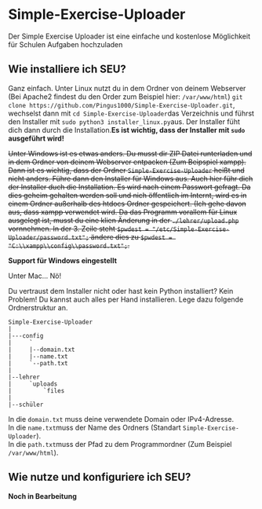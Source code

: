 # Simple-Exercise-Uploader
Der Simple Exercise Uploader ist eine einfache und kostenlose Möglichkeit für Schulen Aufgaben hochzuladen <br>

## Wie installiere ich SEU?
Ganz einfach. Unter Linux nutzt du in dem Ordner von deinem Webserver (Bei Apache2 findest du den Order zum Beispiel hier: `/var/www/html`) `git clone https://github.com/Pingus1000/Simple-Exercise-Uploader.git`, wechselst dann mit `cd Simple-Exercise-Uploader`das Verzeichnis und führst den Installer mit `sudo python3 installer_linux.py`aus. Der Installer füht dich dann durch die Installation.<b>Es ist wichtig, dass der Installer mit `sudo` ausgeführt wird!</b> 

~~Unter Windows ist es etwas anders. Du musst dir ZIP Datei runterladen und in dem Ordner von deinem Webserver entpacken (Zum Beipspiel xampp). Dann ist es wichtig, dass der Ordner `Simple-Exercise-Uploader` heißt und nicht anders. Führe dann den Installer für Windows aus. Auch hier führ dich der Installer duch die Installation. Es wird nach einem Passwort gefragt. Da dies geheim gehalten werden soll und nich öffentlich im Internt, wird es in einem Ordner außerhalb des htdocs Ordner gespeichert. (Ich gehe davon aus, dass xampp verwendet wird. Da das Programm vorallem für Linux ausgelegt ist, musst du eine klien Änderung in der `./lehrer/upload.php` vornnehmen. In der 3. Zeile steht `$pwdest = "/etc/Simple-Exercise-Uploader/password.txt";` ändere dies zu `$pwdest = "C:\\xampp\\config\\password.txt";`.~~

__Support für Windows eingestellt__

Unter Mac... Nö!

Du vertraust dem Installer nicht oder hast kein Python installiert? Kein Problem! Du kannst auch alles per Hand installieren. Lege dazu folgende Ordnerstruktur an. 
```
Simple-Exercise-Uploader
|
|---config
|     `
|     |--domain.txt
|     |--name.txt
|     `--path.txt
|
|--lehrer
|     `uploads
|         `files
|
|--schüler
```
In die `domain.txt` muss deine verwendete Domain oder IPv4-Adresse. </br>
In die `name.txt`muss der Name des Ordners (Standart `Simple-Exercise-Uploader`). </br>
In die `path.txt`muss der Pfad zu dem Programmordner (Zum Beispiel `/var/www/html`). </br>


## Wie nutze und konfiguriere ich SEU?
<b> Noch in Bearbeitung </b>
